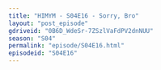```yaml
---
title: "HIMYM - S04E16 - Sorry, Bro"
layout: "post_episode"
gdriveid: "0B6D_WdeSr-7ZSzlVaFdPV2dnNUU"
season: "S04"
permalink: "episode/S04E16.html"
episodeid: "S04E16"
---
```

